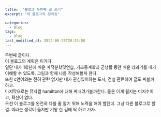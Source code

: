 ```yaml
---
title:  "블로그 두번째 글 쓰기"
excerpt: "이 블로그의 정체성"

categories:
  - Blog
tags:
  - Blog
last_modified_at: 2022-06-25T20:24:00
---
```


두번째 글이다.<br/>
이 블로그의 계획은 이거다.<br/>
일단 내가 1학년에 배운 미적분학및연습, 기초통계학과 군생활 동안 배운 데과기를 내가 이해할 수 있도록, 그림과 함께
나름 작성해볼까 한다.<br/>
또한 c언어와는 전혀 관련 없지만 내가 관심있어하는 도시, 건설 관련하여 글도 써볼까 하고.<br/>
마지막으로는 뮤지컬 hamilton에 대해 써내려가볼까한다. 물론 이게 될지는 미지수이고, 확신이 없다.<br/>
우선 이 블로그를 완전히 다룰 줄 알기 위해 노력을 해야 할텐데. 그냥 다른 블로그로 할껄..이라는
생각이 들지만 기왕 한 김에 딱 하고 가자.
